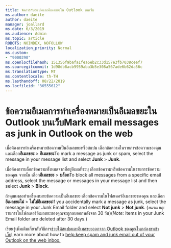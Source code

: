 ```yaml
---
title: จัดการกับสแปมและอีเมลขยะใน Outlook บนเว็บ
ms.author: daeite
author: daeite
manager: joallard
ms.date: 6/3/2019
ms.audience: Admin
ms.topic: article
ROBOTS: NOINDEX, NOFOLLOW
localization_priority: Normal
ms.custom:
- "9000290"
ms.openlocfilehash: 151356f9bafa1fea6eb2c33d157e3fb7038ceef7
ms.sourcegitcommit: 1d98db8acb9959aba3b5e308a567ade6b62da56c
ms.translationtype: MT
ms.contentlocale: th-TH
ms.lasthandoff: 08/22/2019
ms.locfileid: "36555612"
---
```

# <a name="mark-email-messages-as-junk-in-outlook-on-the-web"></a><span data-ttu-id="0fb0b-102">ข้อความอีเมลการทำเครื่องหมายเป็นอีเมลขยะใน Outlook บนเว็บ</span><span class="sxs-lookup"><span data-stu-id="0fb0b-102">Mark email messages as junk in Outlook on the web</span></span>

<span data-ttu-id="0fb0b-103">เมื่อต้องการทำเครื่องหมายข้อความเป็นอีเมลขยะหรือสแปม เลือกข้อความในรายการข้อความของคุณ และเลือก**อีเมลขยะ** > **อีเมลขยะ**</span><span class="sxs-lookup"><span data-stu-id="0fb0b-103">To mark a message as junk or spam, select the message in your message list and select **Junk** > **Junk**.</span></span>

<span data-ttu-id="0fb0b-104">เมื่อต้องการบล็อกข้อความทั้งหมดจากที่อยู่อีเมลที่ระบุ เลือกข้อความหรือข้อความในรายการข้อความของคุณ จากนั้น เลือก**อีเมลขยะ** > **บล็อก**</span><span class="sxs-lookup"><span data-stu-id="0fb0b-104">To block all messages from a specific email address, select the message or messages in your message list and then select **Junk** > **Block**.</span></span>

<span data-ttu-id="0fb0b-105">ถ้าคุณเผลอทำเครื่องหมายข้อความเป็นอีเมลขยะ เลือกข้อความในโฟลเดอร์อีเมลขยะของคุณ และเลือก**อีเมลขยะไม่** > **ไม่ใช่อีเมลขยะ**</span><span class="sxs-lookup"><span data-stu-id="0fb0b-105">If you accidentally mark a message as junk, select the message in your Junk Email folder and select **Not junk** > **Not junk**.</span></span> <span data-ttu-id="0fb0b-106">(*หมายเหตุ:* รายการในโฟลเดอร์อีเมลขยะของคุณจะถูกลบออกหลังจาก 30 วัน)</span><span class="sxs-lookup"><span data-stu-id="0fb0b-106">(*Note:* Items in your Junk Email folder are deleted after 30 days.)</span></span>

<span data-ttu-id="0fb0b-107">เรียนรู้เพิ่มเติมเกี่ยวกับวิธีการ[ช่วยให้สแปมและอีเมลขยะออกจาก Outlook ของคุณในกล่องขาเข้าเว็บ](https://support.office.com/article/db786e79-54e2-40cc-904f-d89d57b7f41d)</span><span class="sxs-lookup"><span data-stu-id="0fb0b-107">Learn more about how to [help keep spam and junk email out of your Outlook on the web inbox.](https://support.office.com/article/db786e79-54e2-40cc-904f-d89d57b7f41d)</span></span>